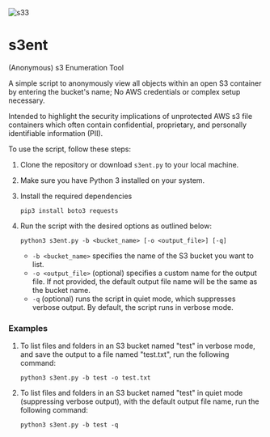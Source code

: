 ![s33](https://github.com/datas0lutions/s3ent/assets/134785585/3bb80195-c0ac-4c37-acd4-bfa664cfa902)




# s3ent
(Anonymous) s3 Enumeration Tool

A simple script to anonymously view all objects within an open S3 container by entering the bucket's name; No AWS credentials or complex setup necessary. 

Intended to highlight the security implications of unprotected AWS s3 file containers which often contain confidential, proprietary, and personally identifiable information (PII).



To use the script, follow these steps:

1. Clone the repository or download `s3ent.py` to your local machine.

2. Make sure you have Python 3 installed on your system.

3. Install the required dependencies
   
   ```shell
   pip3 install boto3 requests
   ```

4. Run the script with the desired options as outlined below:

   ```shell
   python3 s3ent.py -b <bucket_name> [-o <output_file>] [-q]
   ```

   - `-b <bucket_name>` specifies the name of the S3 bucket you want to list.
   - `-o <output_file>` (optional) specifies a custom name for the output file. If not provided, the default output file name will be the same as the bucket name.
   - `-q` (optional) runs the script in quiet mode, which suppresses verbose output. By default, the script runs in verbose mode.

### Examples

1. To list files and folders in an S3 bucket named "test" in verbose mode, and save the output to a file named "test.txt", run the following command:

   ```shell
   python3 s3ent.py -b test -o test.txt
   ```

2. To list files and folders in an S3 bucket named "test" in quiet mode (suppressing verbose output), with the default output file name, run the following command:

   ```shell
   python3 s3ent.py -b test -q
   ```

     
